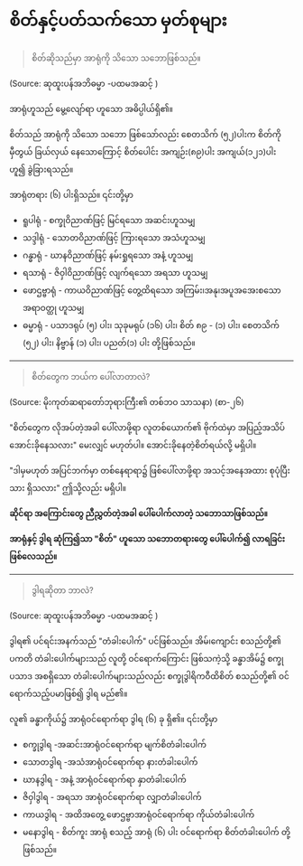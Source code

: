 # စိတ်နှင့်ပတ်သက်သော မှတ်စုများ

  > စိတ်ဆိုသည်မှာ အာရုံကို သိသော သဘောဖြစ်သည်။

  (Source: ဆုထူးပန်အဘိဓမ္မာ -ပထမအဆင့် )
  
  အာရုံဟူသည် မွေ့လျော်ရာ ဟူသော အဓိပ္ပါယ်ရှိ၏။

  စိတ်သည် အာရုံကို သိသော သဘော ဖြစ်သော်လည်း စေတသိက် (၅၂)ပါးက စိတ်ကို မှီတွယ် ခြယ်လှယ် နေသောကြောင့် စိတ်ပေါင်း အကျဉ်း(၈၉)ပါး အကျယ်(၁၂၁)ပါး ဟူ၍ ခွဲခြားရသည်။

  အာရုံတရား (၆) ပါးရှိသည်။ ၎င်းတို့မှာ
  - ရူပါရုံ   - စက္ခုဝိညာဏ်ဖြင့် မြင်ရသော အဆင်းဟူသမျှ
  - သဒ္ဒါရုံ  - သောတဝိညာဏ်ဖြင့် ကြားရသော အသံဟူသမျှ
  - ဂန္ဓာရုံ  - ဃာနဝိညာဏ်ဖြင့် နမ်းရှုရသော အနံ့ ဟူသမျှ
  - ရသာရုံ - ဇိဝှါဝိညာဏ်ဖြင့် လျက်ရသော အရသာ ဟူသမျှ
  - ဖောဌဗ္ဗာရုံ - ကာယဝိညာဏ်ဖြင့် တွေ့ထိရသော အကြမ်း၊အနု၊အပူအအေးစသော အရာဝတ္ထု ဟူသမျှ
  - ဓမ္မာရုံ  - ပသာဒရုပ် (၅) ပါး၊ သုခုမရုပ် (၁၆) ပါး၊ စိတ် ၈၉ - (၁) ပါး၊ စေတသိက် (၅၂) ပါး၊ နိဗ္ဗာန် (၁) ပါး၊ ပညတ်(၁) ပါး
  တို့ဖြစ်သည်။



<HR>


 > စိတ်တွေက ဘယ်က ပေါ်လာတာလဲ?

  (Source: မိုးကုတ်ဆရာတော်ဘုရားကြီး၏ တစ်ဘဝ သာသနာ)  (စာ-၂၆)

  "စိတ်တွေက လိုအပ်တဲ့အခါ ပေါ်လာဖို့ရာ လူတစ်ယောက်၏ ဗိုက်ထဲမှာ အပြည့်အသိပ် အောင်းခိုနေသလား" မေးလျှင် မဟုတ်ပါ။ အောင်းခိုနေတဲ့စိတ်ရယ်လို့ မရှိပါ။

  "ဒါမှမဟုတ် အပြင်ဘက်မှာ တစ်နေရာရာ၌ ဖြစ်ပေါ်လာဖို့ရာ အသင့်အနေအထား စုပုံပြီးသား ရှိသလား" ဤသို့လည်း မရှိပါ။

  **ဆိုင်ရာ အကြောင်းတွေ ညီညွှတ်တဲ့အခါ ပေါ်ပေါက်လာတဲ့ သဘောသာဖြစ်သည်။**

  **အာရုံနှင့် ဒွါရ ဆုံကြ၍သာ "စိတ်" ဟူသော သဘောတရားတွေ ပေါ်ပေါက်၍ လာရခြင်း ဖြစ်လေသည်။**


<HR>

> ဒွါရဆိုတာ ဘာလဲ?

  (Source: ဆုထူးပန်အဘိဓမ္မာ -ပထမအဆင့် )

  ဒွါရ၏ ပင်ရင်းအနက်သည် "တံခါးပေါက်" ပင်ဖြစ်သည်။
  အိမ်၊ကျောင်း စသည်တို့၏ ပကတိ တံခါးပေါက်များသည် လူတို့ ဝင်ရောက်ကြောင်း ဖြစ်သကဲ့သို့ ခန္ဓာအိမ်၌ စက္ခုပသာဒ အစရှိသော တံခါးပေါက်များသည်လည်း စက္ခုဒွါရိကဝီထိစိတ် စသည်တို့၏ ဝင်ရောက်သည့်ပမာဖြစ်၍ ဒွါရ မည်၏။

  လူ၏ ခန္ဓာကိုယ်၌ အာရုံဝင်ရောက်ရာ ဒွါရ (၆) ခု ရှိ၏။  ၎င်းတို့မှာ
  - စက္ခုဒွါရ  -အဆင်းအာရုံဝင်ရောက်ရာ မျက်စိတံခါးပေါက်
  - သောတဒွါရ -အသံအာရုံဝင်ရောက်ရာ နားတံခါးပေါက်
  - ဃာနဒွါရ - အနံ့ အာရုံဝင်ရောက်ရာ နှာတံခါးပေါက်
  - ဇိဝှါဒွါရ  - အရသာ အာရုံဝင်ရောက်ရာ လျှာတံခါးပေါက်
  - ကာယဒွါရ - အထိအတွေ့ ဖောဌဗ္ဗာအာရုံဝင်ရောက်ရာ ကိုယ်တံခါးပေါက်
  - မနောဒွါရ - စိတ်ကူး အာရုံ စသည့် အာရုံ (၆) ပါး ဝင်ရောက်ရာ စိတ်တံခါးပေါက်
  တို့ ဖြစ်သည်။
